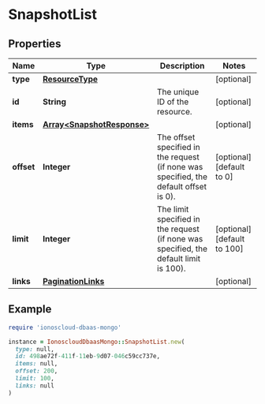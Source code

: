 # SnapshotList

## Properties

| Name | Type | Description | Notes |
| ---- | ---- | ----------- | ----- |
| **type** | [**ResourceType**](ResourceType.md) |  | [optional] |
| **id** | **String** | The unique ID of the resource. | [optional] |
| **items** | [**Array&lt;SnapshotResponse&gt;**](SnapshotResponse.md) |  | [optional] |
| **offset** | **Integer** | The offset specified in the request (if none was specified, the default offset is 0).  | [optional][default to 0] |
| **limit** | **Integer** | The limit specified in the request (if none was specified, the default limit is 100).  | [optional][default to 100] |
| **links** | [**PaginationLinks**](PaginationLinks.md) |  | [optional] |

## Example

```ruby
require 'ionoscloud-dbaas-mongo'

instance = IonoscloudDbaasMongo::SnapshotList.new(
  type: null,
  id: 498ae72f-411f-11eb-9d07-046c59cc737e,
  items: null,
  offset: 200,
  limit: 100,
  links: null
)
```

